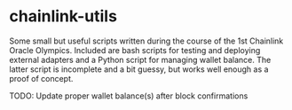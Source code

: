 # chainlink-utils
Some small but useful scripts written during the course of the 1st Chainlink Oracle Olympics. Included are bash scripts for testing and deploying external adapters and a Python script for managing wallet balance. The latter script is incomplete and a bit guessy, but works well enough as a proof of concept.

TODO:
Update proper wallet balance(s) after block confirmations
